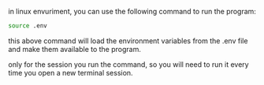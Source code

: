 in linux envuriment, you can use the following command to run the program:
```bash
source .env
```
this above command will load the environment variables from the .env file and make them available to the program.

only for the session you run the command, so you will need to run it every time you open a new terminal session.